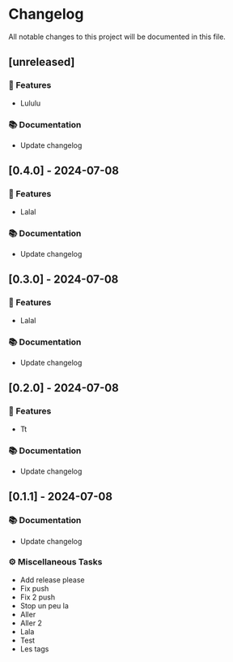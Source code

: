 # Changelog

All notable changes to this project will be documented in this file.

## [unreleased]

### 🚀 Features

- Lululu

### 📚 Documentation

- Update changelog

## [0.4.0] - 2024-07-08

### 🚀 Features

- Lalal

### 📚 Documentation

- Update changelog

## [0.3.0] - 2024-07-08

### 🚀 Features

- Lalal

### 📚 Documentation

- Update changelog

## [0.2.0] - 2024-07-08

### 🚀 Features

- Tt

### 📚 Documentation

- Update changelog

## [0.1.1] - 2024-07-08

### 📚 Documentation

- Update changelog

### ⚙️ Miscellaneous Tasks

- Add release please
- Fix push
- Fix 2 push
- Stop un peu la
- Aller
- Aller 2
- Lala
- Test
- Les tags


